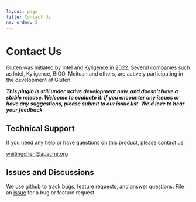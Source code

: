 ```yaml
---
layout: page
title: Contact Us
nav_order: 5
---
```

# Contact Us

Gluten was initiated by Intel and Kyligence in 2022. Several companies such as Intel, Kyligence, BIGO, Meituan and others, are actively participating in the development of Gluten.

*<b>This plugin is still under active development now, and doesn't have a stable release. Welcome to evaluate it. If you encounter any issues or have any suggestions, please submit to our issue list. We'd love to hear your feedback</b>*

## Technical Support
If you need any help or have questions on this product, please contact us:

<a href="mailto:weiting.chen@intel.com">weitingchen@apache.org</a>

## Issues and Discussions
We use github to track bugs, feature requests, and answer questions. File an
[issue](https://github.com/oap-project/gluten/issues) for a bug or feature request.
